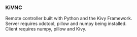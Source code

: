 ### KiVNC
Remote controller built with Python and the Kivy Framework.  
Server requires xdotool, pillow and numpy being installed.  
Client requires numpy, pillow and Kivy.
